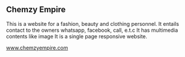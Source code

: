 ## Chemzy Empire
This is a website for a fashion, beauty and clothing personnel. 
It entails contact to the owners whatsapp, facebook, call, e.t.c
It has multimedia contents like image
It is a single page responsive website.

www.chemzyempire.com
